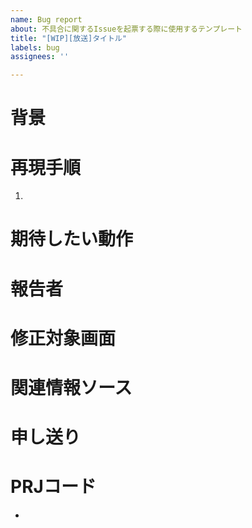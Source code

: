 ```yaml
---
name: Bug report
about: 不具合に関するIssueを起票する際に使用するテンプレート
title: "[WIP][放送]タイトル"
labels: bug
assignees: ''

---
```


<!-- 詳細は=>のDocbase記事を参照。https://nxt-sys.docbase.io/posts/306734/edit#%E4%B8%8D%E5%85%B7%E5%90%88%E5%AF%BE%E5%BF%9C  -->

<!-- ★☆★☆★☆★☆★☆既存の設計書に影響が出る改修の場合、本Issue作成と同じタイミングでDocbaseを修正すること★☆★☆★☆★☆★☆ -->

# 背景
<!---
- もし下記のような記載事項があれば必要に応じて記述する。(必須ではない)
    - 不具合として対応することになった経緯
    - バグが発生することとなった明確な理由・経緯
-->

# 再現手順
1. 
<!---
- 不具合の再現手順をできるだけ詳細に箇条書きで記述する。
    - 再現手順が確立できていない場合は、事象をわかる範囲で細かく記載する。
- 発生した環境(本番/exam-a/ローカル等)については必ず記載すること
-->

# 期待したい動作
<!---
- 再現手順の手順を踏んだ際に、あるべき動作を記述する。
-->

# 報告者
<!---
- この不具合が誰から持ち込まれたものなのかを記載する。
- また、修正に関して仕様を詰める必要があり、その相手が依頼者と異なる場合、それも記載する。
    - 必要があるけどだれかはわからない場合は、不明と記載してください。
-->

# 修正対象画面
<!---
- 修正対象となる画面。
- 画面がないものに関しては、機能名を記載。
-->

# 関連情報ソース
<!---
- このストーリーと関連する情報のURLとパスを列挙する。
- 例
    - 不具合を報告するJIRAのチケットへのURL
    - 不具合を報告するメールの宛先/受信時刻/件名。
    - 関連するAPI仕様書のURL
-->

# 申し送り
<!---
- 起票者から実装担当者/QA担当者へ、どれだけクリティカルかな修正か、特に気をつけて欲しい点はどこか、またテストとして必要な観点を追記する。
- 実装担当者からQA担当者への申し送りもここに記載する。
-->

# PRJコード
-